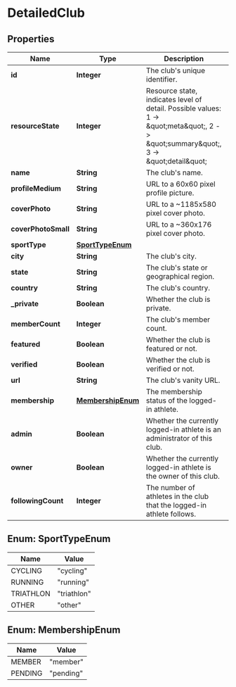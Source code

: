 
# DetailedClub

## Properties
Name | Type | Description | Notes
------------ | ------------- | ------------- | -------------
**id** | **Integer** | The club&#39;s unique identifier. |  [optional]
**resourceState** | **Integer** | Resource state, indicates level of detail. Possible values: 1 -&gt; \&quot;meta\&quot;, 2 -&gt; \&quot;summary\&quot;, 3 -&gt; \&quot;detail\&quot; |  [optional]
**name** | **String** | The club&#39;s name. |  [optional]
**profileMedium** | **String** | URL to a 60x60 pixel profile picture. |  [optional]
**coverPhoto** | **String** | URL to a ~1185x580 pixel cover photo. |  [optional]
**coverPhotoSmall** | **String** | URL to a ~360x176  pixel cover photo. |  [optional]
**sportType** | [**SportTypeEnum**](#SportTypeEnum) |  |  [optional]
**city** | **String** | The club&#39;s city. |  [optional]
**state** | **String** | The club&#39;s state or geographical region. |  [optional]
**country** | **String** | The club&#39;s country. |  [optional]
**_private** | **Boolean** | Whether the club is private. |  [optional]
**memberCount** | **Integer** | The club&#39;s member count. |  [optional]
**featured** | **Boolean** | Whether the club is featured or not. |  [optional]
**verified** | **Boolean** | Whether the club is verified or not. |  [optional]
**url** | **String** | The club&#39;s vanity URL. |  [optional]
**membership** | [**MembershipEnum**](#MembershipEnum) | The membership status of the logged-in athlete. |  [optional]
**admin** | **Boolean** | Whether the currently logged-in athlete is an administrator of this club. |  [optional]
**owner** | **Boolean** | Whether the currently logged-in athlete is the owner of this club. |  [optional]
**followingCount** | **Integer** | The number of athletes in the club that the logged-in athlete follows. |  [optional]


<a name="SportTypeEnum"></a>
## Enum: SportTypeEnum
Name | Value
---- | -----
CYCLING | &quot;cycling&quot;
RUNNING | &quot;running&quot;
TRIATHLON | &quot;triathlon&quot;
OTHER | &quot;other&quot;


<a name="MembershipEnum"></a>
## Enum: MembershipEnum
Name | Value
---- | -----
MEMBER | &quot;member&quot;
PENDING | &quot;pending&quot;




